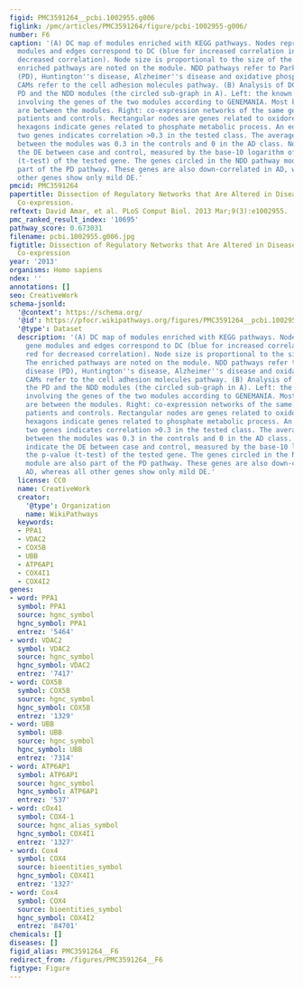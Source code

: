 ```yaml
---
figid: PMC3591264__pcbi.1002955.g006
figlink: /pmc/articles/PMC3591264/figure/pcbi-1002955-g006/
number: F6
caption: '(A) DC map of modules enriched with KEGG pathways. Nodes represent gene
  modules and edges correspond to DC (blue for increased correlation in AD, red for
  decreased correlation). Node size is proportional to the size of the module. The
  enriched pathways are noted on the module. NDD pathways refer to Parkinson''s disease
  (PD), Huntington''s disease, Alzheimer''s disease and oxidative phosphorylation.
  CAMs refer to the cell adhesion molecules pathway. (B) Analysis of DC between the
  PD and the NDD modules (the circled sub-graph in A). Left: the known interactions
  involving the genes of the two modules according to GENEMANIA. Most known interactions
  are between the modules. Right: co-expression networks of the same genes for AD
  patients and controls. Rectangular nodes are genes related to oxidoreductase activity,
  hexagons indicate genes related to phosphate metabolic process. An edge between
  two genes indicates correlation >0.3 in the tested class. The average correlation
  between the modules was 0.3 in the controls and 0 in the AD class. Node colors indicate
  the DE between case and control, measured by the base-10 logarithm of the p-value
  (t-test) of the tested gene. The genes circled in the NDD pathway module are also
  part of the PD pathway. These genes are also down-correlated in AD, whereas all
  other genes show only mild DE.'
pmcid: PMC3591264
papertitle: Dissection of Regulatory Networks that Are Altered in Disease via Differential
  Co-expression.
reftext: David Amar, et al. PLoS Comput Biol. 2013 Mar;9(3):e1002955.
pmc_ranked_result_index: '10695'
pathway_score: 0.673031
filename: pcbi.1002955.g006.jpg
figtitle: Dissection of Regulatory Networks that Are Altered in Disease via Differential
  Co-expression
year: '2013'
organisms: Homo sapiens
ndex: ''
annotations: []
seo: CreativeWork
schema-jsonld:
  '@context': https://schema.org/
  '@id': https://pfocr.wikipathways.org/figures/PMC3591264__pcbi.1002955.g006.html
  '@type': Dataset
  description: '(A) DC map of modules enriched with KEGG pathways. Nodes represent
    gene modules and edges correspond to DC (blue for increased correlation in AD,
    red for decreased correlation). Node size is proportional to the size of the module.
    The enriched pathways are noted on the module. NDD pathways refer to Parkinson''s
    disease (PD), Huntington''s disease, Alzheimer''s disease and oxidative phosphorylation.
    CAMs refer to the cell adhesion molecules pathway. (B) Analysis of DC between
    the PD and the NDD modules (the circled sub-graph in A). Left: the known interactions
    involving the genes of the two modules according to GENEMANIA. Most known interactions
    are between the modules. Right: co-expression networks of the same genes for AD
    patients and controls. Rectangular nodes are genes related to oxidoreductase activity,
    hexagons indicate genes related to phosphate metabolic process. An edge between
    two genes indicates correlation >0.3 in the tested class. The average correlation
    between the modules was 0.3 in the controls and 0 in the AD class. Node colors
    indicate the DE between case and control, measured by the base-10 logarithm of
    the p-value (t-test) of the tested gene. The genes circled in the NDD pathway
    module are also part of the PD pathway. These genes are also down-correlated in
    AD, whereas all other genes show only mild DE.'
  license: CC0
  name: CreativeWork
  creator:
    '@type': Organization
    name: WikiPathways
  keywords:
  - PPA1
  - VDAC2
  - COX5B
  - UBB
  - ATP6AP1
  - COX4I1
  - COX4I2
genes:
- word: PPA1
  symbol: PPA1
  source: hgnc_symbol
  hgnc_symbol: PPA1
  entrez: '5464'
- word: VDAC2
  symbol: VDAC2
  source: hgnc_symbol
  hgnc_symbol: VDAC2
  entrez: '7417'
- word: COX5B
  symbol: COX5B
  source: hgnc_symbol
  hgnc_symbol: COX5B
  entrez: '1329'
- word: UBB
  symbol: UBB
  source: hgnc_symbol
  hgnc_symbol: UBB
  entrez: '7314'
- word: ATP6AP1
  symbol: ATP6AP1
  source: hgnc_symbol
  hgnc_symbol: ATP6AP1
  entrez: '537'
- word: cOx41
  symbol: COX4-1
  source: hgnc_alias_symbol
  hgnc_symbol: COX4I1
  entrez: '1327'
- word: Cox4
  symbol: COX4
  source: bioentities_symbol
  hgnc_symbol: COX4I1
  entrez: '1327'
- word: Cox4
  symbol: COX4
  source: bioentities_symbol
  hgnc_symbol: COX4I2
  entrez: '84701'
chemicals: []
diseases: []
figid_alias: PMC3591264__F6
redirect_from: /figures/PMC3591264__F6
figtype: Figure
---
```

